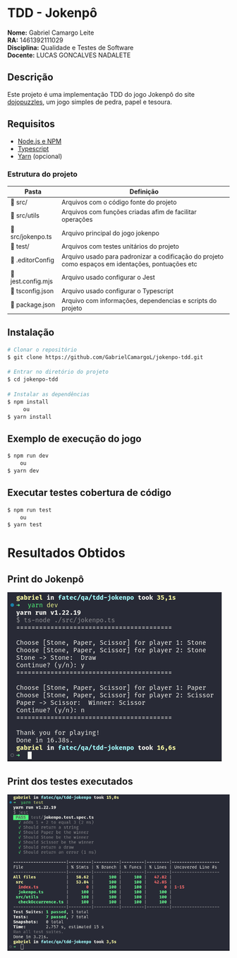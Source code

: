 # TDD - Jokenpô

<b>Nome:</b> Gabriel Camargo Leite<br>
<b>RA:</b> 1461392111029<br>
<b>Disciplina:</b> Qualidade e Testes de Software<br>
<b>Docente:</b> LUCAS GONCALVES NADALETE<br>

## Descrição

Este projeto é uma implementação TDD do jogo Jokenpô do site [dojopuzzles](https://dojopuzzles.com/problems/jokenpo/), um jogo simples de pedra, papel e tesoura.

## Requisitos

- [Node.js e NPM](https://nodejs.org/en/download)
- [Typescript](https://www.typescriptlang.org/)
- [Yarn](https://classic.yarnpkg.com/lang/en/docs/install/#debian-stable) (opcional)

### Estrutura do projeto

| Pasta | Definição |
| ------------------------------------------------- | ------------------------------------------------------------------------------------------ |
| :open_file_folder: src/ | Arquivos com o código fonte do projeto |
| :open_file_folder: src/utils | Arquivos com funções criadas afim de facilitar operações | |
| :page_facing_up: src/jokenpo.ts | Arquivo principal do jogo jokenpo | |
| :open_file_folder: test/ | Arquivos com testes unitários do projeto |
| :page_facing_up: .editorConfig | Arquivo usado para padronizar a codificação do projeto como espaços em identações, pontuações etc | |
| :page_facing_up: jest.config.mjs | Arquivo usado configurar o Jest | |
| :page_facing_up: tsconfig.json | Arquivo usado configurar o Typescript | |
| :page_facing_up: package.json | Arquivo com informações, dependencias e scripts do projeto | |

## Instalação

```bash
# Clonar o repositório
$ git clone https://github.com/GabrielCamargoL/jokenpo-tdd.git

# Entrar no diretório do projeto
$ cd jokenpo-tdd

# Instalar as dependências
$ npm install
     ou
$ yarn install
```

## Exemplo de execução do jogo

```bash
$ npm run dev
    ou
$ yarn dev
```

## Executar testes cobertura de código

```bash
$ npm run test
    ou
$ yarn test
```

# Resultados Obtidos
## Print do Jokenpô
![Print Jokenpô](/doc/jokenpo.png)

## Print dos testes executados
![Print do Jest](/doc/yarn_jest.png)
